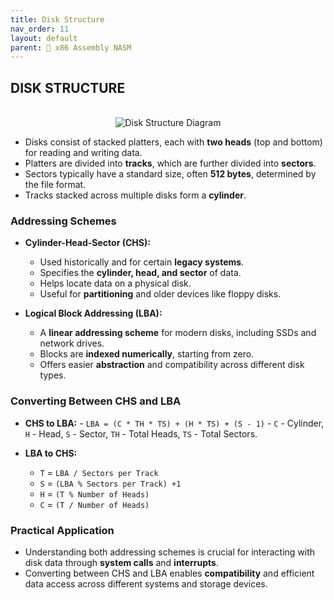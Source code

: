 ```yaml
---
title: Disk Structure
nav_order: 11
layout: default
parent: 🔲 x86 Assembly NASM
---
```


## **DISK STRUCTURE**

<div style="text-align:center;">
    <br>
    <img src="../../assets/images/disk_structure.png" alt="Disk Structure Diagram">
</div>

   - Disks consist of stacked platters, each with **two heads** (top and bottom) for reading and writing data.
   - Platters are divided into **tracks**, which are further divided into **sectors**.
   - Sectors typically have a standard size, often **512 bytes**, determined by the file format.
   - Tracks stacked across multiple disks form a **cylinder**.

### **Addressing Schemes**

   - **Cylinder-Head-Sector (CHS):**
     - Used historically and for certain **legacy systems**.
     - Specifies the **cylinder, head, and sector** of data.
     - Helps locate data on a physical disk.
     - Useful for **partitioning** and older devices like floppy disks.

   - **Logical Block Addressing (LBA):**
     - A **linear addressing scheme** for modern disks, including SSDs and network drives.
     - Blocks are **indexed numerically**, starting from zero.
     - Offers easier **abstraction** and compatibility across different disk types.

### **Converting Between CHS and LBA**

   - **CHS to LBA:**
    - `LBA = (C * TH * TS) + (H * TS) + (S - 1)`
    - `C` - Cylinder, `H` - Head, `S` - Sector, `TH` - Total Heads, `TS` - Total Sectors.

   - **LBA to CHS:**
     - `T` = `LBA / Sectors per Track`
     - `S` = `(LBA % Sectors per Track) +1`
     - `H` = `(T % Number of Heads)`
     - `C` = `(T / Number of Heads)`

### **Practical Application**
   - Understanding both addressing schemes is crucial for interacting with disk data through **system calls** and **interrupts**.
   - Converting between CHS and LBA enables **compatibility** and efficient data access across different systems and storage devices.